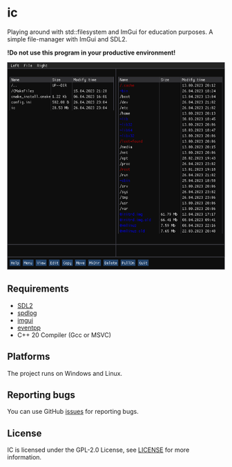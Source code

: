 # ic

Playing around with std::filesystem and ImGui for education purposes. A simple file-manager with ImGui and SDL2.

**!Do not use this program in your productive environment!**

<img src="https://github.com/stwe/ic/blob/main/doc/2023-05-26.png" width="640" height="480" alt="" />

## Requirements

* [SDL2](https://www.libsdl.org/)
* [spdlog](https://github.com/gabime/spdlog)
* [imgui](https://github.com/ocornut/imgui)
* [eventpp](https://github.com/wqking/eventpp)
* C++ 20 Compiler (Gcc or MSVC)

## Platforms

The project runs on Windows and Linux.

## Reporting bugs

You can use GitHub [issues](https://github.com/stwe/ic/issues) for reporting bugs.

## License

IC is licensed under the GPL-2.0 License, see [LICENSE](https://github.com/stwe/ic/blob/main/LICENSE) for more information.
